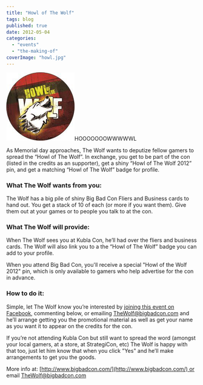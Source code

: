 ```yaml
---
title: "Howl of The Wolf"
tags: blog
published: true
date: 2012-05-04
categories: 
  - "events"
  - "the-making-of"
coverImage: "howl.jpg"
---
```


[![](/images/howl.jpg "howl")](/images/howl.jpg)HOOOOOOOWWWWWL

As Memorial day approaches, The Wolf wants to deputize fellow gamers to spread the “Howl of The Wolf”. In exchange, you get to be part of the con (listed in the credits as an supporter), get a shiny “Howl of The Wolf 2012” pin, and get a matching “Howl of The Wolf” badge for profile.

### What The Wolf wants from you:

The Wolf has a big pile of shiny Big Bad Con Fliers and Business cards to hand out. You get a stack of 10 of each (or more if you want them). Give them out at your games or to people you talk to at the con.

### What The Wolf will provide:

When The Wolf sees you at Kubla Con, he’ll had over the fliers and business cards. The Wolf will also link you to a the “Howl of The Wolf” badge you can add to your profile.

When you attend Big Bad Con, you'll receive a special "Howl of the Wolf 2012" pin, which is only available to gamers who help advertise for the con in advance.

### How to do it:

Simple, let The Wolf know you’re interested by [joining this event on Facebook](http://www.facebook.com/events/300764393336673/), commenting below, or emailing [TheWolf@bigbadcon.com](mailto:TheWolf@bigbadcon.com) and he’ll arrange getting you the promotional material as well as get your name as you want it to appear on the credits for the con.

If you’re not attending Kubla Con but still want to spread the word (amongst your local gamers, at a store, at StrategiCon, etc) The Wolf is happy with that too, just let him know that when you click "Yes" and he’ll make arrangements to get you the goods.

More info at: [http://www.bigbadcon.com/](http://www.bigbadcon.com/) or email [TheWolf@bigbadcon.com](mailto:TheWolf@bigbadcon.com)
